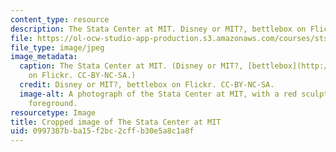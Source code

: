 ```yaml
---
content_type: resource
description: The Stata Center at MIT. Disney or MIT?, bettlebox on Flickr. CC-BY-NC-SA.
file: https://ol-ocw-studio-app-production.s3.amazonaws.com/courses/sts-050-the-history-of-mit-spring-2011/0997387bba15f2bc2cffb30e5a8c1a8f_sts-050s11-th.jpg
file_type: image/jpeg
image_metadata:
  caption: The Stata Center at MIT. (Disney or MIT?, [bettlebox](http://www.flickr.com/photos/timony/108554696/)
    on Flickr. CC-BY-NC-SA.)
  credit: Disney or MIT?, bettlebox on Flickr. CC-BY-NC-SA.
  image-alt: A photograph of the Stata Center at MIT, with a red sculpture in the
    foreground.
resourcetype: Image
title: Cropped image of The Stata Center at MIT
uid: 0997387b-ba15-f2bc-2cff-b30e5a8c1a8f
---
```

